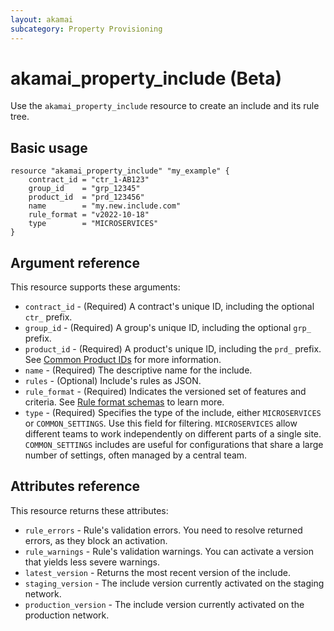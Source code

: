```yaml
---
layout: akamai
subcategory: Property Provisioning
---
```


# akamai_property_include (Beta)

Use the `akamai_property_include` resource to create an include and its rule tree.

## Basic usage

```hcl
resource "akamai_property_include" "my_example" {
    contract_id = "ctr_1-AB123"
    group_id    = "grp_12345"
    product_id  = "prd_123456"
    name        = "my.new.include.com"
    rule_format = "v2022-10-18"
    type        = "MICROSERVICES"
}
```

## Argument reference

This resource supports these arguments:

* `contract_id` - (Required) A contract's unique ID, including the optional `ctr_` prefix.
* `group_id` - (Required) A group's unique ID, including the optional `grp_` prefix.
* `product_id` - (Required) A product's unique ID, including the `prd_` prefix. See [Common Product IDs](https://registry.terraform.io/providers/akamai/akamai/latest/docs/guides/shared-resources#common-product-ids) for more information.
* `name` - (Required) The descriptive name for the include.
* `rules` - (Optional) Include's rules as JSON.
* `rule_format` - (Required) Indicates the versioned set of features and criteria. See [Rule format schemas](https://techdocs.akamai.com/property-mgr/reference/rule-format-schemas) to learn more.
* `type` - (Required) Specifies the type of the include, either `MICROSERVICES` or `COMMON_SETTINGS`. Use this field for filtering. `MICROSERVICES` allow different teams to work independently on different parts of a single site. `COMMON_SETTINGS` includes are useful for configurations that share a large number of settings, often managed by a central team.

## Attributes reference

This resource returns these attributes:

* `rule_errors` - Rule's validation errors. You need to resolve returned errors, as they block an activation.
* `rule_warnings` - Rule's validation warnings. You can activate a version that yields less severe warnings.
* `latest_version` - Returns the most recent version of the include.
* `staging_version` - The include version currently activated on the staging network.
* `production_version` - The include version currently activated on the production network.
